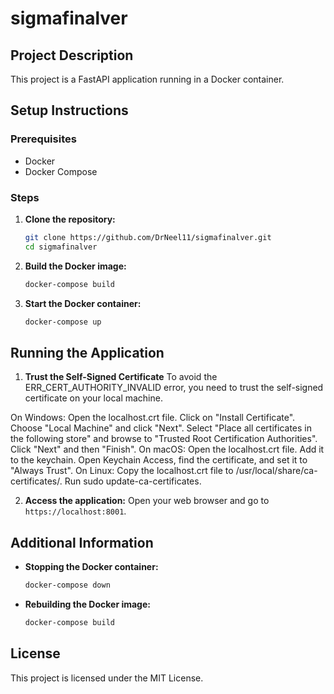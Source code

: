 # sigmafinalver

## Project Description
This project is a FastAPI application running in a Docker container.

## Setup Instructions

### Prerequisites
- Docker
- Docker Compose

### Steps

1. **Clone the repository:**
    ```sh
    git clone https://github.com/DrNeel11/sigmafinalver.git
    cd sigmafinalver
    ```

2. **Build the Docker image:**
    ```sh
    docker-compose build
    ```

3. **Start the Docker container:**
    ```sh
    docker-compose up
    ```

## Running the Application
1. **Trust the Self-Signed Certificate**
To avoid the ERR_CERT_AUTHORITY_INVALID error, you need to trust the self-signed certificate on your local machine.

On Windows:
Open the localhost.crt file.
Click on "Install Certificate".
Choose "Local Machine" and click "Next".
Select "Place all certificates in the following store" and browse to "Trusted Root Certification Authorities".
Click "Next" and then "Finish".
On macOS:
Open the localhost.crt file.
Add it to the keychain.
Open Keychain Access, find the certificate, and set it to "Always Trust".
On Linux:
Copy the localhost.crt file to /usr/local/share/ca-certificates/.
Run sudo update-ca-certificates.

2. **Access the application:**
    Open your web browser and go to `https://localhost:8001`.
   

## Additional Information

- **Stopping the Docker container:**
    ```sh
    docker-compose down
    ```

- **Rebuilding the Docker image:**
    ```sh
    docker-compose build
    ```

## License
This project is licensed under the MIT License.
